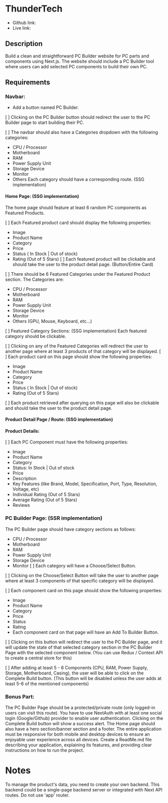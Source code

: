 # ThunderTech

- Github link: 
- Live link: 

## Description
Build a clean and straightforward PC Builder website for PC parts and components using Next.js. The website should include a PC Builder tool where users can add selected PC components to build their own PC.

## Requirements
    
### Navbar:
- Add a button named PC Builder.

[ ] Clicking on the PC Builder button should redirect the user to the PC Builder page to start building their PC.

[ ] The navbar should also have a Categories dropdown with the following categories:

- CPU / Processor
- Motherboard
- RAM
- Power Supply Unit
- Storage Device
- Monitor
- Others
Each category should have a corresponding route. (SSG implementation)

#### Home Page: (SSG implementation)
The home page should feature at least 6 random PC components as Featured Products.

[ ] Each Featured product card should display the following properties:
- Image
- Product Name
- Category
- Price
- Status ( In Stock | Out of stock)
- Rating (Out of 5 Stars)
[ ] Each featured product will be clickable and should take the user to the product detail page. (Button/Entire Card)


[ ] There should be 6 Featured Categories under the Featured Product section. The Categories are:

- CPU / Processor
- Motherboard
- RAM
- Power Supply Unit
- Storage Device
- Monitor
- Others (GPU, Mouse, Keyboard, etc…)

[ ] Featured Category Sections: (SSG implementation)
Each featured category should be clickable.

[ ] Clicking on any of the Featured Categories will redirect the user to another page where at least 3 products of that category will be displayed.
[ ] Each product card on this page should show the following properties:
- Image
- Product Name
- Category
- Price
- Status ( In Stock | Out of stock)
- Rating (Out of 5 Stars)

[ ] Each product retrieved after querying on this page will also be clickable and should take the user to the product detail page.


#### Product Detail Page / Route: (SSG implementation)

#### Product Details:

[ ] Each PC Component must have the following properties:
- Image
- Product Name
- Category
- Status: In Stock | Out of stock
- Price
- Description
- Key Features (like Brand, Model, Specification, Port, Type, Resolution, Voltage, etc)
- Individual Rating (Out of 5 Stars)
- Average Rating (Out of 5 Stars)
- Reviews


### PC Builder Page: (SSR implementation)

The PC Builder page should have category sections as follows:
- CPU / Processor
- Motherboard
- RAM
- Power Supply Unit
- Storage Device
- Monitor
[ ] Each category will have a Choose/Select Button.

[ ] Clicking on the Choose/Select Button will take the user to another page where at least 3 components of that specific category will be displayed.

[ ] Each component card on this page should show the following properties:
- Image
- Product Name
- Category
- Price
- Status
- Rating
- Each component card on that page will have an Add To Builder Button.

[ ] Clicking on this button will redirect the user to the PC Builder page, and it will update the state of that selected category section in the PC Builder Page with the selected component below. (You can use Redux / Context API to create a central store for this)

[ ] After adding at least 5 - 6 Components (CPU, RAM, Power Supply, Storage, Motherboard, Casing), the user will be able to click on the Complete Build button. (This button will be disabled unless the user adds at least 5-6 of the mentioned components)

### Bonus Part:
The PC Builder Page should be a protected/private route (only logged-in users can visit this route). You have to use NextAuth with at least one social login (Google/Github) provider to enable user authentication.
Clicking on the Complete Build button will show a success alert.
The Home page should also have a hero section/banner section and a footer.
The entire application must be responsive for both mobile and desktop devices to ensure an enjoyable user experience across all devices.
Create a ReadMe.md file describing your application, explaining its features, and providing clear instructions on how to run the project.


# Notes
To manage the product's data, you need to create your own backend. This backend could be a single-page backend server or integrated with Next API routes.
Do not use 'app' router.

